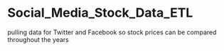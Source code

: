 # Social_Media_Stock_Data_ETL
pulling data for Twitter and Facebook so stock prices can be compared throughout the years
